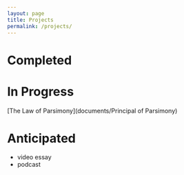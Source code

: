 ```yaml
---
layout: page
title: Projects
permalink: /projects/
---
```


# Completed

# In Progress
[The Law of Parsimony](documents/Principal of Parsimony)

# Anticipated

- video essay
- podcast